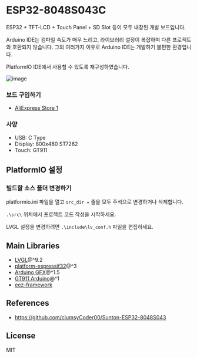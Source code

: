 # ESP32-8048S043C

ESP32 + TFT-LCD + Touch Panel + SD Slot 등이 모두 내장된 개발 보드입니다.

Arduino IDE는 컴파일 속도가 매우 느리고, 라이브러리 설정이 복잡하며 다른 프로젝트와 호환되지 않습니다.
그외 여러가지 이유로 Arduino IDE는 개발하기 불편한 환경입니다.

PlatformIO IDE에서 사용할 수 있도록 재구성하였습니다.

![image](https://github.com/user-attachments/assets/46ddff28-963c-4199-ac4e-7ef891369c44)

### 보드 구입하기

- [AliExpress Store 1](https://s.click.aliexpress.com/e/_okKUXX7)

### 사양

- USB: C Type
- Display: 800x480 ST7262
- Touch: GT911

## PlatformIO 설정
### 빌드할 소스 폴더 변경하기
platformio.ini 파일을 열고
`src_dir =` 줄을 모두 주석으로 변경하거나 삭제합니다.

`.\src\` 위치에서 프로젝트 코드 작성을 시작하세요.

LVGL 설정을 변경하려면 `.\include\lv_conf.h` 파일을 편집하세요.

## Main Libraries
- [LVGL](https://github.com/lvgl/lvgl)@^9.2
- [platform-espressif32](https://github.com/pioarduino/platform-espressif32)@^3
- [Arduino GFX](https://github.com/moononournation/Arduino_GFX/)@^1.5
- [GT911 Arduino](https://github.com/TAMCTec/gt911-arduino)@^1
- [eez-framework](https://github.com/eez-open/eez-framework)

## References
- https://github.com/clumsyCoder00/Sunton-ESP32-8048S043

## License
MIT
